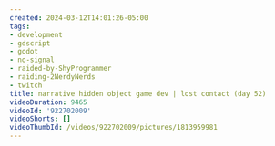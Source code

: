 ```yaml
---
created: 2024-03-12T14:01:26-05:00
tags:
- development
- gdscript
- godot
- no-signal
- raided-by-ShyProgrammer
- raiding-2NerdyNerds
- twitch
title: narrative hidden object game dev | lost contact (day 52)
videoDuration: 9465
videoId: '922702009'
videoShorts: []
videoThumbId: /videos/922702009/pictures/1813959981
---
```

